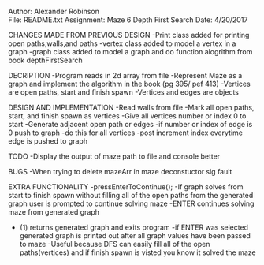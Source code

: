 Author: Alexander Robinson  
File: README.txt
Assignment: Maze 6 Depth First Search
Date: 4/20/2017


CHANGES MADE FROM PREVIOUS DESIGN
 -Print class added for printing open paths,walls,and paths
 -vertex class added to model a vertex in a graph
 -graph class added to model a graph and do function alogrithm from book depthFirstSearch

DECRIPTION
-Program reads in 2d array from file
-Represent Maze as a graph and implement the algorithm in the book (pg 395/ pef 413) 
-Vertices are open paths, start and finish spawn
-Vertices and edges are objects 

DESIGN AND IMPLEMENTATION
-Read walls from file
-Mark all open paths, start, and finish spawn as vertices
-Give all vertices number or index 0 to start
-Generate adjacent open path or edges 
-if number or index of edge is 0 push to graph
-do this for all vertices
-post increment index everytime edge is pushed to graph 

TODO
-Display the output of maze path to file and console better

BUGS 
-When trying to delete mazeArr in maze deconstuctor sig fault

EXTRA FUNCTIONALITY 
-pressEnterToContinue();
-If graph solves from start to finish spawn without filling all of the open paths from the generated graph user is prompted to continue solving maze 
-ENTER continues solving maze from generated graph 
- (1) returns generated graph and exits program
-if ENTER was selected generated graph is printed out after all graph values have been passed to maze 
-Useful because DFS can easily fill all of the open paths(vertices) and if finish spawn is visted you know it solved the maze   
